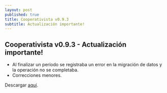 ```yaml
---
layout: post
published: true
title: Cooperativista v0.9.3
subtitle: Actualización importante!
---
```

## Cooperativista v0.9.3 - Actualización importante!

- Al finalizar un período se registraba un error en la migración de datos y la operación no se completaba.
- Correcciones menores.

Descargar [aquí](https://github.com/Pax17/cooperativista/releases/tag/v0.9.3).
